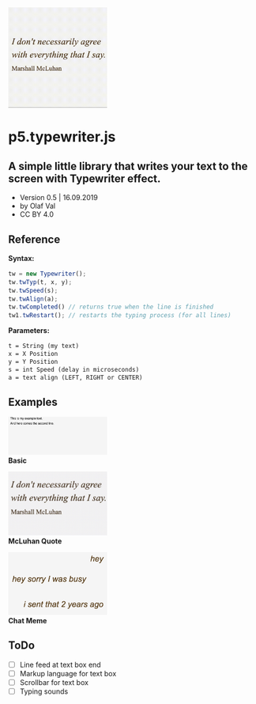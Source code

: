 <img src="typewriter-mcluhan.gif" width=200>

# p5.typewriter.js
## A simple little library that writes your text to the screen with Typewriter effect.

- Version 0.5 | 16.09.2019
- by Olaf Val
- CC BY 4.0


## Reference

**Syntax:**
```javascript
tw = new Typewriter();
tw.twTyp(t, x, y);
tw.twSpeed(s);
tw.twAlign(a);
tw.twCompleted() // returns true when the line is finished
tw1.twRestart(); // restarts the typing process (for all lines)
```

**Parameters:**
```
t = String (my text)
x = X Position
y = Y Position
s = int Speed (delay in microseconds)
a = text align (LEFT, RIGHT or CENTER)
```


## Examples

<img src="Examples/basic.jpg" width=200><br>
**Basic** 


<img src="Examples/mcluhanquote.jpg" width=200><br>
**McLuhan Quote**


<img src="Examples/chat-meme.png" width=200><br>
**Chat Meme**


## ToDo

- [ ] Line feed at text box end
- [ ] Markup language for text box
- [ ] Scrollbar for text box
- [ ] Typing sounds

<br>
